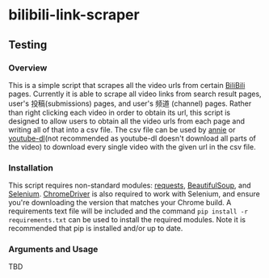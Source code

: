 # bilibili-link-scraper
## Testing
### Overview
This is a simple script that scrapes all the video urls from certain [BiliBili](https://www.bilibili.com/) pages. Currently it is able to scrape all video links from search result pages, user's 投稿(submissions) pages, and user's 频道 (channel) pages. Rather than right clicking each video in order to obtain its url, this script is designed to allow users to obtain all the video urls from each page and writing all of that into a csv file. The csv file can be used by [annie](https://github.com/iawia002/annie) or [youtube-dl](https://github.com/ytdl-org/youtube-dl)(not recommended as youtube-dl doesn't download all parts of the video) to download every single video with the given url in the csv file.

### Installation
This script requires non-standard modules: [requests](https://pypi.org/project/requests/), [BeautifulSoup](https://pypi.org/project/beautifulsoup4/), and [Selenium](https://pypi.org/project/selenium/). [ChromeDriver](https://chromedriver.chromium.org/) is also required to work with Selenium, and ensure you're downloading the version that matches your Chrome build. A requirements text file will be included and the command `pip install -r requirements.txt` can be used to install the required modules. Note it is recommended that pip is installed and/or up to date. 

### Arguments and Usage
TBD

